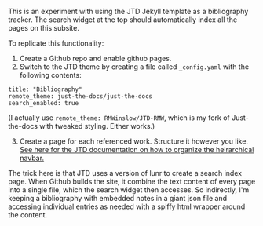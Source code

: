 
This is an experiment with using the JTD Jekyll template as a bibliography tracker.
The search widget at the top should automatically index all the pages on this subsite. 

To replicate this functionality:

1. Create a Github repo and enable github pages.
2. Switch to the JTD theme by creating a file called `_config.yaml` with the following contents:

```
title: "Bibliography"
remote_theme: just-the-docs/just-the-docs
search_enabled: true
```

(I actually use `remote_theme: RMWinslow/JTD-RMW`, which is my fork of Just-the-docs with tweaked styling. Either works.)

3. Create a page for each referenced work. Structure it however you like. [See here for the JTD documentation on how to organize the heirarchical navbar.](https://just-the-docs.github.io/just-the-docs/docs/navigation-structure/#pages-with-children)

The trick here is that JTD uses a version of lunr to create a search index page. When Github builds the site, it combine the text content of every page into a single file, which the search widget then accesses. 
So indirectly, I'm keeping a bibliography with embedded notes in a giant json file and accessing individual entries as needed with a spiffy html wrapper around the content.


